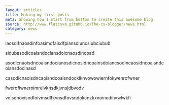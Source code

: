 ```yaml
---
layout: articles
title: Making my first posts
meta: Showing how I start from bottom to create this awesome blog.
source: http://www.flatcova.gituhb.io/The-cs-blogger/news.html
category: news
---
```


iaosdifnaosdinfoasimdfaisdfpiansdiuncsiubciubub

sidubasodicoaisndociansdoicnaosdincoad

asodicnaoisdncoaisndocianosdicnosidncoainsdoiancsodincaosidncoaisndcoiansdocinasd

casodicnaoisdncaoisndcoaisndocklknvowowiernfokwenrofwner

fwerofiwneroimrelvknsdkjvnsjdbvodv


voisdnovisndfoivmsdlfkvnsdfovsndokcnzkxnoinodinvwlwkfi